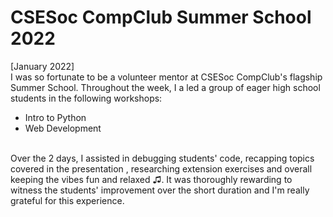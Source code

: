 # CSESoc CompClub Summer School 2022
[January 2022]
<br>
I was so fortunate to be a volunteer mentor at CSESoc CompClub's flagship Summer School. 
Throughout the week, I a led a group of eager high school students in the following workshops:
* Intro to Python
* Web Development 
<br>
Over the 2 days, I assisted in debugging students' code, recapping topics covered in the presentation
, researching extension exercises and overall keeping the vibes fun and relaxed ♫.
It was thoroughly rewarding to witness the students' improvement over the short duration and I'm really grateful for this experience.

